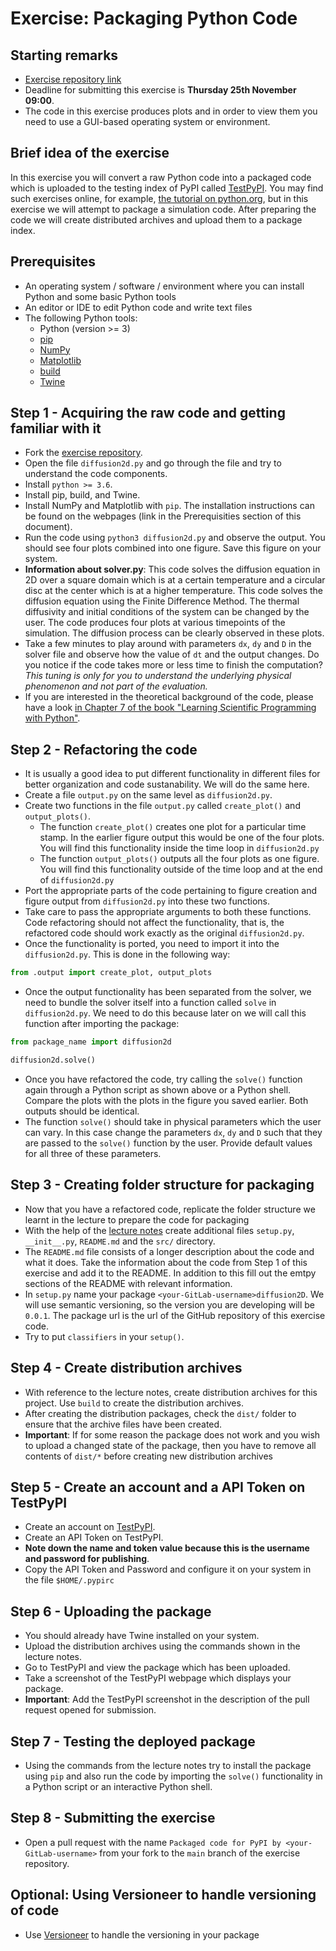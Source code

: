 # Exercise: Packaging Python Code

## Starting remarks

- [Exercise repository link](https://github.com/Simulation-Software-Engineering/Diffusion2D-Python-Package)
- Deadline for submitting this exercise is **Thursday 25th November 09:00**.
- The code in this exercise produces plots and in order to view them you need to use a GUI-based operating system or environment.

## Brief idea of the exercise

In this exercise you will convert a raw Python code into a packaged code which is uploaded to the testing index of PyPI called [TestPyPI](https://test.pypi.org/). You may find such exercises online, for example, [the tutorial on python.org](https://packaging.python.org/tutorials/packaging-projects/), but in this exercise we will attempt to package a simulation code. After preparing the code we will create distributed archives and upload them to a package index.

## Prerequisites

- An operating system / software / environment where you can install Python and some basic Python tools
- An editor or IDE to edit Python code and write text files
- The following Python tools:
    - Python (version >= 3)
    - [pip](https://pypi.org/project/pip/)
    - [NumPy](https://numpy.org/)
    - [Matplotlib](https://matplotlib.org/)
    - [build](https://pypa-build.readthedocs.io/en/latest/)
    - [Twine](https://twine.readthedocs.io/en/latest/)

## Step 1 - Acquiring the raw code and getting familiar with it

- Fork the [exercise repository](https://github.com/Simulation-Software-Engineering/Diffusion2D-Python-Package).
- Open the file `diffusion2d.py` and go through the file and try to understand the code components.
- Install `python >= 3.6`.
- Install pip, build, and Twine.
- Install NumPy and Matplotlib with `pip`. The installation instructions can be found on the webpages (link in the Prerequisities section of this document).
- Run the code using `python3 diffusion2d.py` and observe the output. You should see four plots combined into one figure. Save this figure on your system.
- **Information about solver.py**: This code solves the diffusion equation in 2D over a square domain which is at a certain temperature and a circular disc at the center which is at a higher temperature. This code solves the diffusion equation using the Finite Difference Method. The thermal diffusivity and initial conditions of the system can be changed by the user. The code produces four plots at various timepoints of the simulation. The diffusion process can be clearly observed in these plots.
- Take a few minutes to play around with parameters `dx`, `dy` and `D` in the solver file and observe how the value of `dt` and the output changes. Do you notice if the code takes more or less time to finish the computation? *This tuning is only for you to understand the underlying physical phenomenon and not part of the evaluation.*
- If you are interested in the theoretical background of the code, please have a look [in Chapter 7 of the book "Learning Scientific Programming with Python"](https://scipython.com/book/chapter-7-matplotlib/examples/the-two-dimensional-diffusion-equation/).

## Step 2 - Refactoring the code

- It is usually a good idea to put different functionality in different files for better organization and code sustanability. We will do the same here.
- Create a file `output.py` on the same level as `diffusion2d.py`.
- Create two functions in the file `output.py` called `create_plot()` and `output_plots()`.
    - The function `create_plot()` creates one plot for a particular time stamp. In the earlier figure output this would be one of the four plots. You will find this functionality inside the time loop in `diffusion2d.py`
    - The function `output_plots()` outputs all the four plots as one figure. You will find this functionality outside of the time loop and at the end of `diffusion2d.py`
- Port the appropriate parts of the code pertaining to figure creation and figure output from `diffusion2d.py` into these two functions.
- Take care to pass the appropriate arguments to both these functions. Code refactoring should not affect the functionality, that is, the refactored code should work exactly as the original `diffusion2d.py`.
- Once the functionality is ported, you need to import it into the `diffusion2d.py`. This is done in the following way:

```python
from .output import create_plot, output_plots
```

- Once the output functionality has been separated from the solver, we need to bundle the solver itself into a function called `solve` in `diffusion2d.py`. We need to do this because later on we will call this function after importing the package:

```python
from package_name import diffusion2d

diffusion2d.solve()
```

- Once you have refactored the code, try calling the `solve()` function again through a Python script as shown above or a Python shell. Compare the plots with the plots in the figure you saved earlier. Both outputs should be identical.
- The function `solve()` should take in physical parameters which the user can vary. In this case change the parameters `dx`, `dy` and `D` such that they are passed to the `solve()` function by the user. Provide default values for all three of these parameters.

## Step 3 - Creating folder structure for packaging

- Now that you have a refactored code, replicate the folder structure we learnt in the lecture to prepare the code for packaging
- With the help of the [lecture notes](https://github.com/Simulation-Software-Engineering/Lecture-Material/blob/main/building-and-packaging/material/packaging_python_slides.md) create additional files `setup.py`, `__init__.py`, `README.md` and the `src/` directory.
- The `README.md` file consists of a longer description about the code and what it does. Take the information about the code from Step 1 of this exercise and add it to the README. In addition to this fill out the emtpy sections of the README with relevant information.
- In `setup.py` name your package `<your-GitLab-username>diffusion2D`. We will use semantic versioning, so the version you are developing will be `0.0.1`. The package url is the url of the GitHub repository of this exercise code.
- Try to put `classifiers` in your `setup()`.

## Step 4 - Create distribution archives

- With reference to the lecture notes, create distribution archives for this project. Use `build` to create the distribution archives.
- After creating the distribution packages, check the `dist/` folder to ensure that the archive files have been created.
- **Important**: If for some reason the package does not work and you wish to upload a changed state of the package, then you have to remove all contents of `dist/*` before creating new distribution archives

## Step 5 - Create an account and a API Token on TestPyPI

- Create an account on [TestPyPI](https://packaging.python.org/guides/using-testpypi/).
- Create an API Token on TestPyPI.
- **Note down the name and token value because this is the username and password for publishing**.
- Copy the API Token and Password and configure it on your system in the file `$HOME/.pypirc`

## Step 6 - Uploading the package

- You should already have Twine installed on your system.
- Upload the distribution archives using the commands shown in the lecture notes.
- Go to TestPyPI and view the package which has been uploaded.
- Take a screenshot of the TestPyPI webpage which displays your package.
- **Important**: Add the TestPyPI screenshot in the description of the pull request opened for submission.

## Step 7 - Testing the deployed package

- Using the commands from the lecture notes try to install the package using `pip` and also run the code by importing the `solve()` functionality in a Python script or an interactive Python shell.

## Step 8 - Submitting the exercise

- Open a pull request with the name `Packaged code for PyPI by <your-GitLab-username>` from your fork to the `main` branch of the exercise repository.

## Optional: Using Versioneer to handle versioning of code

- Use [Versioneer](https://pypi.org/project/versioneer/) to handle the versioning in your package
